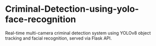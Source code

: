 # Criminal-Detection-using-yolo-face-recognition
Real-time multi-camera criminal detection system using YOLOv8 object tracking and facial recognition, served via Flask API.
